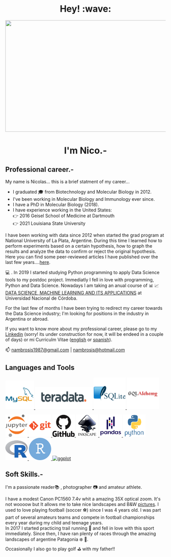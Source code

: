 <h1 align='center'> Hey! :wave:</h1>

<p align="center">
  <img src="https://user-images.githubusercontent.com/57463307/162272276-b20dcd2f-78f4-47c5-a3e3-b55628efe41c.JPG"
       width="790" 
     height="350"/>
</p>

<h1 align='center'>
I'm Nico.-  
</h1>


Professional career.- 
---
My name is Nicolas... this is a brief statment of my career...

* I graduated :mortar_board: from Biotechnology and Molecular Biology in 2012.
* I've been working in Molecular Biology and Immunology ever since.
* I have a PhD in Molecular Biology (2018).
* I have experience working in the United States:\
     :point_right: 2016 Geisel School of Medicine at Dartmouth\
     :point_right: 2021 Louisiana State University
     
I have been working with data since 2012 when started the grad program at National University of La Plata, Argentine. During this time I learned how to perform experiments based on a certain hypothesis, how to graph the results and analyze the data to confirm or reject the original hypothesis. Here you can find some peer-reviewed articles I have published over the last few years....[here](https://github.com/nicoambrosis/Peer-review-publications).          


:computer: . In 2019 I started studying Python programming to apply Data Science tools to my postdoc project. Immediatly I fell in love with programming, Python and Data Science. Nowadays I am taking an anual course of :bar_chart: :chart_with_upwards_trend: [DATA SCIENCE, MACHINE LEARNING AND ITS APPLICATIONS](https://diplodatos.famaf.unc.edu.ar/) at Universidad Nacional de Córdoba.

For the last few of months I have been trying to redirect my career towards the Data Science industry; I'm looking for positions in the industry in Argentina or abroad.

If you want to know more about my professional career, please go to my [Linkedin](www.linkedin.com/in/nicolas-ambrosis) (sorry! its under construction for now, it will be endeed in a couple of days) or mi Curriculm Vitae ([english](https://drive.google.com/file/d/16Ge_n_iTVZJ6khd8akT_hYQs67biIWv2/view?usp=sharing) or [spanish](https://drive.google.com/file/d/16Ge_n_iTVZJ6khd8akT_hYQs67biIWv2/view?usp=sharing)).

:mailbox: nambrosis1987@gmail.com | nambrosis@hotmail.com 

## Languages and Tools
<p align="left"> 
  
  <a href="https://www.mysql.com/" target="_blank" rel="noreferrer"> <img src="https://raw.githubusercontent.com/devicons/devicon/master/icons/mysql/mysql-original-wordmark.svg" alt="mysql" width="90" height="90"/> </a>
  <a href="https://www.teradata.com/" target="_blank" rel="noreferrer"> <img src="https://github.com/nicoambrosis/Managing-Big-Data-with-SQL/blob/main/Teradata/Teradata_logo_2018.png" alt="teradata" width="180" height="70"/> </a>
  <a href="https://www.sqlite.org/index.html" target="_blank" rel="noreferrer"> <img src="https://github.com/devicons/devicon/blob/master/icons/sqlite/sqlite-original-wordmark.svg" alt="sqllite" width="100" height="100"/> </a>
  <a href="https://www.sqlalchemy.org/" target="_blank" rel="noreferrer"> <img src="https://github.com/devicons/devicon/blob/master/icons/sqlalchemy/sqlalchemy-original-wordmark.svg" alt="sqllite" width="100" height="100"/> </a>
  
  
  
  
  
  
  
<a href="https://jupyter.org/" target="_blank" rel="noreferrer"> <img src="https://raw.githubusercontent.com/devicons/devicon/master/icons/jupyter/jupyter-original-wordmark.svg" alt="jupyter" width="70" height="70"/> </a>
  <a href="https://git-scm.com/" target="_blank" rel="noreferrer"> <img src="https://github.com/devicons/devicon/blob/master/icons/git/git-plain-wordmark.svg" alt="git" width="70" height="70"/> </a>
  <a href="https://pages.github.com/" target="_blank" rel="noreferrer"> <img src="https://github.com/devicons/devicon/blob/master/icons/github/github-original-wordmark.svg" alt="git-hub" width="70" height="70"/> </a>
  <a href="https://inkscape.org/es/" target="_blank" rel="noreferrer"> <img src="https://github.com/devicons/devicon/blob/master/icons/inkscape/inkscape-original-wordmark.svg" alt="inkscape" width="70" height="70"/> </a>
    <a href="https://pandas.pydata.org/pandas-docs/stable/" target="_blank" rel="noreferrer"> <img src="https://github.com/devicons/devicon/blob/master/icons/pandas/pandas-original-wordmark.svg" alt="pandas" width="70" height="70"/> </a>
  <a href="https://www.python.org/" target="_blank" rel="noreferrer"> <img src="https://github.com/devicons/devicon/blob/master/icons/python/python-original-wordmark.svg" alt="python" width="70" height="70"/> </a>
  <a href="https://www.r-project.org/" target="_blank" rel="noreferrer"> <img src="https://github.com/devicons/devicon/blob/master/icons/r/r-original.svg" alt="R" width="70" height="70"/> </a>
  <a href="https://www.rstudio.com/" target="_blank" rel="noreferrer"> <img src="https://github.com/devicons/devicon/blob/master/icons/rstudio/rstudio-original.svg" alt="Rstudio" width="70" height="70"/> </a>
  <a href="https://ggplot2.tidyverse.org/" target="_blank" rel="noreferrer"> <img src="https://ggplot2.tidyverse.org/logo.png" alt="ggplot" width="70" height="70"/> </a>
  
  
  </p>

Soft Skills.-
---
I'm a passionate reader:books: , photographer :camera: and amateur athlete.

I have a modest Canon PC1560 7.4v whit a amazing 35X optical zoom. It's not woooow but It allows me to take nice landscapes and B&W [pictures](https://www.instagram.com/nico.ambrosis/). 
I used to love playing football (soccer :soccer:) since I was 4 years old. I was part part of several amateurs teams and compete in football championships every year during my child and teenage years.\
In 2017 I started practicing trail running :running: and fell in love with this sport immediately. Since then, I have ran plenty of races through the amazing landscapes of argentine Patagonia :snowflake: :deciduous_tree:.  
Occasionally I also go to play golf :golf: with my father!!






